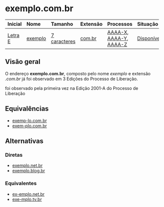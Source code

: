 # exemplo.com.br

|Inicial|Nome|Tamanho|Extensão|Processos|Situação|
|:------|:---|:------|:-------|:--------|:-------|
|[Letra E](/dominios/inicial/letra-e/)|[exemplo](/dominios/nome/exemplo/)|[7 caracteres](/dominios/tamanho/7-caracteres/)|[com.br](/dominios/extensao/com-br/)|[AAAA-X](/AAAA/x/), [AAAA-Y](/processos/AAAA/y/), [AAAA-Z](/AAAA/z/)|[Disponível](/dominios/situacao/disponivel/)|

## Visão geral

O endereço **exemplo.com.br**, composto pelo nome *exemplo* e extensão *.com.br* já foi observado em 3 Edições do Processo de Liberação.

foi observado pela primeira vez na Edição 2001-A do Processo de Liberação

## Equivalências

- [exemp-lo.com.br](/dominios/endereco/exemp-lo.com.br/)
- [exem-plo.com.br](/dominios/endereco/exem-plo.com.br/)

## Alternativas

### Diretas

- [exemplo.net.br](/dominios/endereco/exemplo.net.br/)
- [exemplo.blog.br](/dominios/endereco/exemplo.blog.br/)

### Equivalentes

- [ex-emplo.net.br](/dominios/endereco/ex-emplo.net.br/)
- [exe-mplo.tv.br](/dominios/endereco/exe-mplo.tv.br/)
